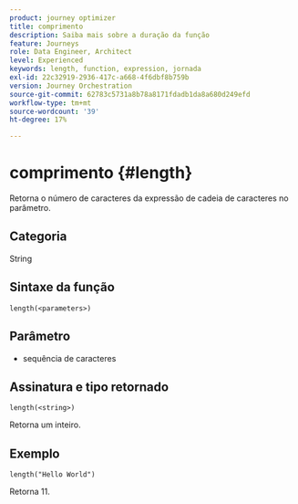 ```yaml
---
product: journey optimizer
title: comprimento
description: Saiba mais sobre a duração da função
feature: Journeys
role: Data Engineer, Architect
level: Experienced
keywords: length, function, expression, jornada
exl-id: 22c32919-2936-417c-a668-4f6dbf8b759b
version: Journey Orchestration
source-git-commit: 62783c5731a8b78a8171fdadb1da8a680d249efd
workflow-type: tm+mt
source-wordcount: '39'
ht-degree: 17%

---
```


# comprimento {#length}

Retorna o número de caracteres da expressão de cadeia de caracteres no parâmetro.

## Categoria

String

## Sintaxe da função

`length(<parameters>)`

## Parâmetro

* sequência de caracteres

## Assinatura e tipo retornado

`length(<string>)`

Retorna um inteiro.

## Exemplo

`length("Hello World")`

Retorna 11.
